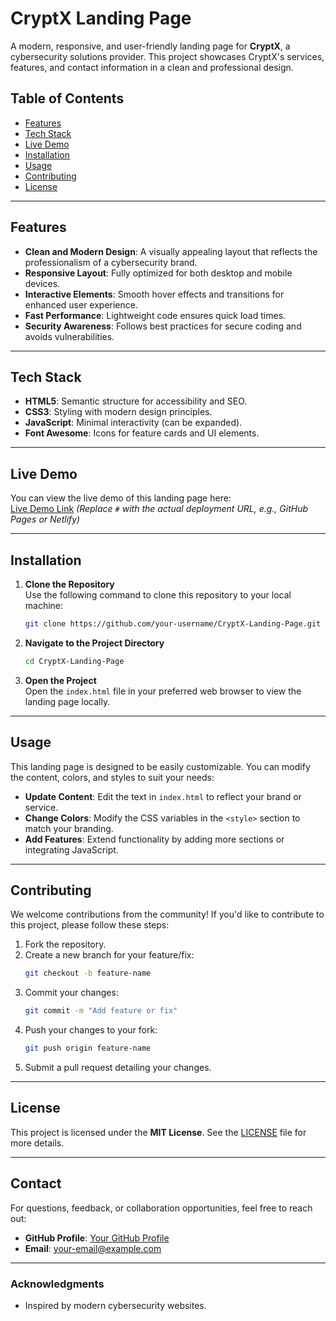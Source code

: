 # CryptX Landing Page

A modern, responsive, and user-friendly landing page for **CryptX**, a cybersecurity solutions provider. This project showcases CryptX's services, features, and contact information in a clean and professional design.

## Table of Contents

- [Features](#features)
- [Tech Stack](#tech-stack)
- [Live Demo](#live-demo)
- [Installation](#installation)
- [Usage](#usage)
- [Contributing](#contributing)
- [License](#license)

---

## Features

- **Clean and Modern Design**: A visually appealing layout that reflects the professionalism of a cybersecurity brand.
- **Responsive Layout**: Fully optimized for both desktop and mobile devices.
- **Interactive Elements**: Smooth hover effects and transitions for enhanced user experience.
- **Fast Performance**: Lightweight code ensures quick load times.
- **Security Awareness**: Follows best practices for secure coding and avoids vulnerabilities.

---

## Tech Stack

- **HTML5**: Semantic structure for accessibility and SEO.
- **CSS3**: Styling with modern design principles.
- **JavaScript**: Minimal interactivity (can be expanded).
- **Font Awesome**: Icons for feature cards and UI elements.

---

## Live Demo

You can view the live demo of this landing page here:  
[Live Demo Link](#) *(Replace `#` with the actual deployment URL, e.g., GitHub Pages or Netlify)*

---

## Installation

1. **Clone the Repository**  
   Use the following command to clone this repository to your local machine:
   ```bash
   git clone https://github.com/your-username/CryptX-Landing-Page.git
   ```

2. **Navigate to the Project Directory**  
   ```bash
   cd CryptX-Landing-Page
   ```

3. **Open the Project**  
   Open the `index.html` file in your preferred web browser to view the landing page locally.

---

## Usage

This landing page is designed to be easily customizable. You can modify the content, colors, and styles to suit your needs:

- **Update Content**: Edit the text in `index.html` to reflect your brand or service.
- **Change Colors**: Modify the CSS variables in the `<style>` section to match your branding.
- **Add Features**: Extend functionality by adding more sections or integrating JavaScript.

---

## Contributing

We welcome contributions from the community! If you'd like to contribute to this project, please follow these steps:

1. Fork the repository.
2. Create a new branch for your feature/fix:
   ```bash
   git checkout -b feature-name
   ```
3. Commit your changes:
   ```bash
   git commit -m "Add feature or fix"
   ```
4. Push your changes to your fork:
   ```bash
   git push origin feature-name
   ```
5. Submit a pull request detailing your changes.

---

## License

This project is licensed under the **MIT License**. See the [LICENSE](LICENSE) file for more details.

---

## Contact

For questions, feedback, or collaboration opportunities, feel free to reach out:

- **GitHub Profile**: [Your GitHub Profile](https://github.com/your-username)  
- **Email**: your-email@example.com  

---

### Acknowledgments

- Inspired by modern cybersecurity websites.
